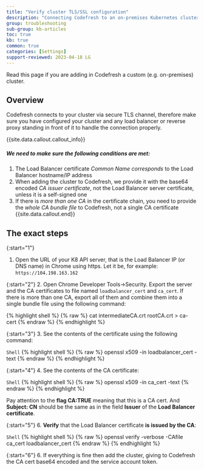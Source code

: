```yaml
---
title: "Verify cluster TLS/SSL configuration"
description: "Connecting Codefresh to an on-premises Kubernetes cluster"
group: troubleshooting
sub-group: kb-articles
toc: true
kb: true
common: true
categories: [Settings]
support-reviewed: 2023-04-18 LG
---
```


Read this page if you are adding in Codefresh a custom (e.g. on-premises) cluster.

## Overview

Codefresh connects to your cluster via secure TLS channel, therefore make sure you have configured your cluster and any load balancer or reverse proxy standing in front of it to handle the connection properly.

{{site.data.callout.callout_info}}
##### We need to make sure the following conditions are met:

1. The Load Balancer certificate *Common Name corresponds* to the Load Balancer hostname/IP address
2. When adding the cluster to Codefresh, we provide it with the base64 encoded *CA issuer certificate*, not the Load Balancer server certificate, unless it is a self-signed one
3. If there is *more than one CA* in the certificate chain, you need to provide the *whole CA bundle file* to Codefresh, not a single CA certificate
{{site.data.callout.end}}

## The exact steps

{:start="1"}
1. Open the URL of your K8 API server, that is the Load Balancer IP (or DNS name) in Chrome using https. 
   Let it be, for example: ```https://104.198.163.162```

{:start="2"}
2. Open Chrome Developer Tools->Security. Export the server and the CA certificates to file named `loadbalancer_cert` and `ca_cert`. If there is more than one CA, export all of them and combine them into a single bundle file using the following command:

{% highlight shell %}
{% raw %}
cat intermediateCA.crt rootCA.crt > ca-cert
{% endraw %}
{% endhighlight %}

{:start="3"}
3. See the contents of the certificate using the following command:

  `Shell`
{% highlight shell %}
{% raw %}
openssl x509 -in loadbalancer_cert -text
{% endraw %}
{% endhighlight %}


{:start="4"}
4. See the contents of the CA certificate:

  `Shell`
{% highlight shell %}
{% raw %}
openssl x509 -in ca_cert -text
{% endraw %}
{% endhighlight %}

Pay attention to the **flag CA:TRUE** meaning that this is a CA cert. And **Subject: CN** should be the same as in the field **Issuer** of the **Load Balancer certificate**.

{:start="5"}
6. **Verify** that the Load Balancer certificate **is issued by the CA**:

  `Shell`
{% highlight shell %}
{% raw %}
openssl verify -verbose -CAfile ca_cert loadbalancer_cert
{% endraw %}
{% endhighlight %}

{:start="6"}
6. If everything is fine then add the cluster, giving to Codefresh the CA cert base64 encoded and the service account token. 
